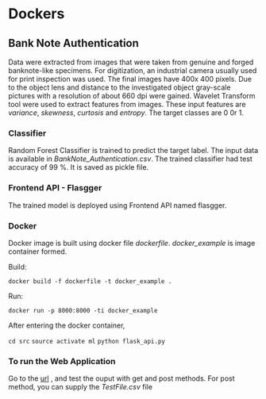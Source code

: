 # Dockers

## Bank Note Authentication

Data were extracted from images that were taken from genuine and forged banknote-like specimens. For digitization, an industrial camera usually used for print inspection was used. The final images have 400x 400 pixels. Due to the object lens and distance to the investigated object gray-scale pictures with a resolution of about 660 dpi were gained. Wavelet Transform tool were used to extract features from images. These input features are *variance*, *skewness*, *curtosis* and	*entropy*.
The target classes are 0 0r 1.

### Classifier
Random Forest Classifier is trained to predict the target label. The input data is available in *BankNote_Authentication.csv*. The trained classifier had test accuracy of 99 %. It is saved as pickle file. 

### Frontend API - Flasgger
The trained model is deployed using Frontend API named flasgger.

### Docker
Docker image is built using docker file *dockerfile*.  *docker_example* is image container formed.

Build:

`docker build -f dockerfile -t docker_example .`

Run:

`docker run -p 8000:8000 -ti docker_example`

After entering the docker container,

`cd src`
`source activate ml`
`python flask_api.py`

### To run the Web Application
Go to the [url](http://0.0.0.0:8000/apidocs/) , and test the ouput with get and post methods. For post method, you can supply the *TestFile.csv* file



